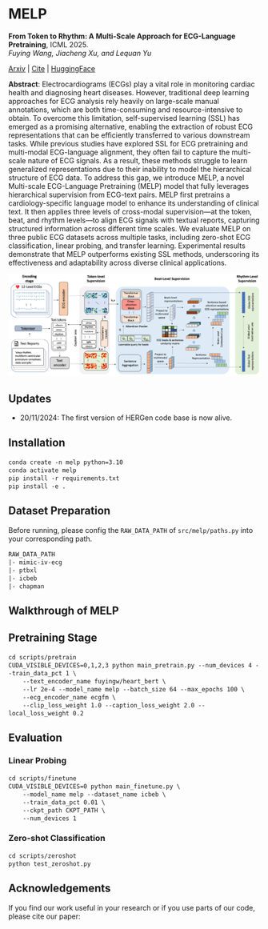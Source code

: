 # MELP

<b>From Token to Rhythm: A Multi-Scale Approach for ECG-Language Pretraining</b>, ICML 2025.
<br><em>Fuying Wang, Jiacheng Xu, and Lequan Yu</em></br>

[Arxiv]() | [Cite](#acknowledgements) | [HuggingFace](https://huggingface.co/fuyingw/MELP_Encoder)

**Abstract**: Electrocardiograms (ECGs) play a vital role in monitoring cardiac health and diagnosing heart diseases. However, traditional deep learning approaches for ECG analysis rely heavily on large-scale manual annotations, which are both time-consuming and resource-intensive to obtain. To overcome this limitation, self-supervised learning (SSL) has emerged as a promising alternative, enabling the extraction of robust ECG representations that can be efficiently transferred to various downstream tasks. While previous studies have explored SSL for ECG pretraining and multi-modal ECG-language alignment, they often fail to capture the multi-scale nature of ECG signals. As a result, these methods struggle to learn generalized representations due to their inability to model the hierarchical structure of ECG data. To address this gap, we introduce MELP, a novel Multi-scale ECG-Language Pretraining (MELP) model that fully leverages hierarchical supervision from ECG-text pairs. MELP first pretrains a cardiology-specific language model to enhance its understanding of clinical text. It then applies three levels of cross-modal supervision—at the token, beat, and rhythm levels—to align ECG signals with textual reports, capturing structured information across different time scales. We evaluate MELP on three public ECG datasets across multiple tasks, including zero-shot ECG classification, linear probing, and transfer learning. Experimental results demonstrate that MELP outperforms existing SSL methods, underscoring its effectiveness and adaptability across diverse clinical applications.

![](docs/framework.png)

## Updates
- 20/11/2024: The first version of HERGen code base is now alive.

## Installation 

```
conda create -n melp python=3.10
conda activate melp
pip install -r requirements.txt
pip install -e .
```

## Dataset Preparation

Before running, please config the `RAW_DATA_PATH` of `src/melp/paths.py` into your corresponding path.

```
RAW_DATA_PATH
|- mimic-iv-ecg
|- ptbxl
|- icbeb
|- chapman
```

## Walkthrough of MELP

## Pretraining Stage

```
cd scripts/pretrain
CUDA_VISIBLE_DEVICES=0,1,2,3 python main_pretrain.py --num_devices 4 --train_data_pct 1 \
    --text_encoder_name fuyingw/heart_bert \
    --lr 2e-4 --model_name melp --batch_size 64 --max_epochs 100 \
    --ecg_encoder_name ecgfm \
    --clip_loss_weight 1.0 --caption_loss_weight 2.0 --local_loss_weight 0.2
```

## Evaluation 

### Linear Probing

```
cd scripts/finetune
CUDA_VISIBLE_DEVICES=0 python main_finetune.py \
    --model_name melp --dataset_name icbeb \
    --train_data_pct 0.01 \
    --ckpt_path CKPT_PATH \
    --num_devices 1
```

### Zero-shot Classification
```
cd scripts/zeroshot
python test_zeroshot.py
```

## Acknowledgements
If you find our work useful in your research or if you use parts of our code, please cite our paper:
```
```